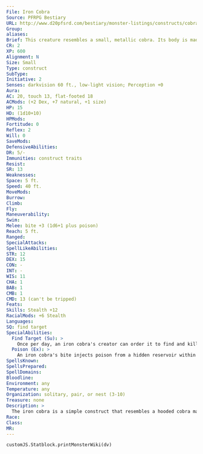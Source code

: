```yaml
---
File: Iron Cobra
Source: PFRPG Bestiary
URL: http://www.d20pfsrd.com/bestiary/monster-listings/constructs/cobra-constructs/iron-cobra
Group: 
aliases: 
Brief: This creature resembles a small, metallic cobra. Its body is made of overlapping iron plates, and its eyes are pinpoints of red light.
CR: 2
XP: 600
Alignment: N
Size: Small
Type: construct
SubType: 
Initiative: 2
Senses: darkvision 60 ft., low-light vision; Perception +0
Aura: 
AC: 20, touch 13, flat-footed 18
ACMods: (+2 Dex, +7 natural, +1 size)
HP: 15
HD: (1d10+10)
HPMods: 
Fortitude: 0
Reflex: 2
Will: 0
SaveMods: 
DefensiveAbilities: 
DR: 5/-
Immunities: construct traits
Resist: 
SR: 13
Weaknesses: 
Space: 5 ft.
Speed: 40 ft.
MoveMods: 
Burrow: 
Climb: 
Fly: 
Maneuverability: 
Swim: 
Melee: bite +3 (1d6+1 plus poison)
Reach: 5 ft.
Ranged: 
SpecialAttacks: 
SpellLikeAbilities: 
STR: 12
DEX: 15
CON: -
INT: -
WIS: 11
CHA: 1
BAB: 1
CMB: 1
CMD: 13 (can't be tripped)
Feats: 
Skills: Stealth +12
RacialMods: +6 Stealth
Languages: 
SQ: find target
SpecialAbilities:
  Find Target (Su): >
    Once per day, an iron cobra's creator can order it to find and kill a specific creature within 1 mile, which it does as if guided by discern location. The creator must have seen or be holding an item from the specified creature for this order to function.
  Poison (Ex): >
    An iron cobra's bite injects poison from a hidden reservoir within its body. Because it is a construct, the cobra does not naturally produce this poison, and its creator must refill this reservoir manually. The reservoir holds enough poison for 3 successful bite attacks, after which the creature merely deals bite damage. Refilling the reservoir takes 5 rounds and provokes attacks of opportunity. The creator can fill the reservoir with any injury poison (typically black adder venom), though acid, alchemical substances, and even stranger liquids have been used. Black Adder Venom: Bite-injury; save Fort DC 11; frequency 1/round for 6 rounds; effect 1d2 Con damage; cure 1 save.
SpellsKnown: 
SpellsPrepared: 
SpellDomains: 
Bloodline: 
Environment: any
Temperature: any
Organization: solitary, pair, or nest (3-10)
Treasure: none
Description: >
  The iron cobra is a simple construct that resembles a hooded cobra made out of metal. The iron cobra is typically used as a bodyguard or guardian of treasure, though its magical ability to unerringly locate creatures means it is also used as an assassin. Since an iron cobra's poison reservoir can contain multiple types of venom, the construct's specific use can be further tailored by varying the poison used. Some spellcasters even fill these reservoirs with potions, so that when the cobra bites, it injects the potion into its target. This is a somewhat dangerous method for gaining the effects of a potion, but it does free up the cobra's master to do other things in a combat round apart from quaffing potions. Iron is the most common material for these creations, but some crafters prefer more exotic materials when creating the serpentine constructs. Adamantine Cobra (+1 CR): This cobra is more solidly built than others. Its natural armor bonus increases to +12, it gains +5 hp per HD, and it gains DR 10/-. Cold Iron Cobra (+0 CR): This cobra's natural attacks count as cold iron for the purpose of bypassing DR. Darkwood Cobra (+0 CR): This cobra is more mobile; it gains a swim speed of 30 ft. and a climb speed of 20 ft. Mithral Cobra (+1 CR): This cobra is much swifter. Its Dexterity increases by +4 and its speed to 70 ft., and it can make 2 bite attacks per round as a full attack action. Construction An iron cobra's body is built from 100 pounds of magically treated materials (typically iron). Iron Cobra CL 7th; Price 4,000 gp (iron); 20,000 gp (adamantine), 8,000 (cold iron), 5,000 (darkwood), or 10,000 gp (mithral) CONSTRUCTION Requirements Craft Construct, animate object, discern location, geas/quest; Skill Craft (armor), Craft (blacksmithing), Craft (carpentry [for darkwood cobras only]), or Craft (weapons) DC 15; Cost 2,000 gp (iron); 4,000 gp (cold iron); 10,000 gp (adamantine); 2,500 gp (darkwood); 5,000 gp (mithral)
Race: 
Class: 
MR: 
---
```

```dataviewjs
customJS.Statblock.printMonsterWiki(dv)
```
